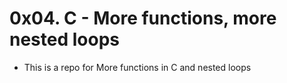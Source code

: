 # 0x04. C - More functions, more nested loops

 - This is a repo for More functions in C and nested loops
